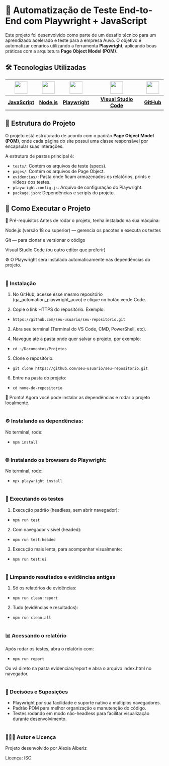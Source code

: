 # 🚀 Automatização de Teste End-to-End com Playwright + JavaScript

Este projeto foi desenvolvido como parte de um desafio técnico para um aprendizado acelerado e teste para a empresa Auvo. O objetivo é automatizar cenários utilizando a ferramenta **Playwright**, aplicando boas práticas com a arquitetura **Page Object Model (POM)**.


## 🛠️ Tecnologias Utilizadas

| [<img src="https://cdn.jsdelivr.net/gh/devicons/devicon/icons/javascript/javascript-original.svg" width="40"/>](https://developer.mozilla.org/pt-BR/docs/Web/JavaScript) | [<img src="https://cdn.jsdelivr.net/gh/devicons/devicon/icons/nodejs/nodejs-original.svg" width="40"/>](https://nodejs.org/) | [<img src="https://playwright.dev/img/playwright-logo.svg" width="40"/>](https://playwright.dev/) | [<img src="https://upload.wikimedia.org/wikipedia/commons/9/9a/Visual_Studio_Code_1.35_icon.svg" width="40"/>](https://code.visualstudio.com/) | [<img src="https://cdn.jsdelivr.net/gh/devicons/devicon/icons/github/github-original.svg" width="40"/>](https://github.com/) |
| :----------------------------------------------------------------------------------------------------------------------------------------------------------------------: | :--------------------------------------------------------------------------------------------------------------------------: | :-----------------------------------------------------------------------------------------------: | :--------------------------------------------------------------------------------------------------------------------------------------------: | :--------------------------------------------------------------------------------------------------------------------------: |
|                                                 [**JavaScript**](https://developer.mozilla.org/pt-BR/docs/Web/JavaScript)                                                |                                              [**Node.js**](https://nodejs.org/)                                              |                             [**Playwright**](https://playwright.dev/)                             |                                            [**Visual Studio Code**](https://code.visualstudio.com/)                                            |                                               [**GitHub**](https://github.com/)                                              |

## 📑 Estrutura do Projeto

O projeto está estruturado de acordo com o padrão **Page Object Model (POM)**, onde cada página do site possui uma classe responsável por encapsular suas interações.

A estrutura de pastas principal é:
- `tests/`: Contém os arquivos de teste (specs).
- `pages/`: Contém os arquivos de Page Object.
- `evidencias/`: Pasta onde ficam armazenados os relatórios, prints e vídeos dos testes.
- `playwright.config.js`: Arquivo de configuração do Playwright.
- `package.json`: Dependências e scripts do projeto.


## 🚀 Como Executar o Projeto

🔧 Pré-requisitos
Antes de rodar o projeto, tenha instalado na sua máquina:

Node.js (versão 18 ou superior) — gerencia os pacotes e executa os testes

Git — para clonar e versionar o código

Visual Studio Code (ou outro editor que preferir)

⚙️ O Playwright será instalado automaticamente nas dependências do projeto.

#

### 📝 Instalação

1. No GitHub, acesse esse mesmo repositório (qa_automation_playwright_auvo) e clique no botão verde Code.

3. Copie o link HTTPS do repositório. Exemplo:

- `https://github.com/seu-usuario/seu-repositorio.git`

3. Abra seu terminal (Terminal do VS Code, CMD, PowerShell, etc).

5. Navegue até a pasta onde quer salvar o projeto, por exemplo:

- `cd ~/Documentos/Projetos`

5. Clone o repositório:

- `git clone https://github.com/seu-usuario/seu-repositorio.git`

6. Entre na pasta do projeto:

- `cd nome-do-repositorio`
  
🔸 Pronto! Agora você pode instalar as dependências e rodar o projeto localmente.

#

### ⚙️ Instalando as dependências:

No terminal, rode:

- `npm install`

#

### 🌐 Instalando os browsers do Playwright:

No terminal, rode:

- `npx playwright install`

#

### 🧪 Executando os testes

1. Execução padrão (headless, sem abrir navegador):

- `npm run test`

2. Com navegador visível (headed):

- `npm run test:headed`

3. Execução mais lenta, para acompanhar visualmente:

- `npm run test:ui`

#

### 🧹 Limpando resultados e evidências antigas

1. Só os relatórios de evidências:

- `npm run clean:report`

2. Tudo (evidências e resultados):

- `npm run clean:all`

#

### 📊 Acessando o relatório

Após rodar os testes, abra o relatório com:

- `npm run report`

Ou vá direto na pasta evidencias/report e abra o arquivo index.html no navegador.

#

### 🧠 Decisões e Suposições

- Playwright por sua facilidade e suporte nativo a múltiplos navegadores.
- Padrão POM para melhor organização e manutenção do código.
- Testes rodando em modo não-headless para facilitar visualização durante desenvolvimento.

#

### 👩🏽‍💻 Autor e Licença

Projeto desenvolvido por Alexia Alberiz

Licença: ISC















